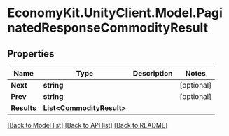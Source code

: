 
# EconomyKit.UnityClient.Model.PaginatedResponseCommodityResult

## Properties

Name | Type | Description | Notes
------------ | ------------- | ------------- | -------------
**Next** | **string** |  | [optional] 
**Prev** | **string** |  | [optional] 
**Results** | [**List&lt;CommodityResult&gt;**](CommodityResult.md) |  | 

[[Back to Model list]](../README.md#documentation-for-models)
[[Back to API list]](../README.md#documentation-for-api-endpoints)
[[Back to README]](../README.md)

